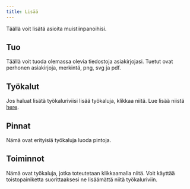```yaml
---
title: Lisää
---
```


Täällä voit lisätä asioita muistiinpanoihisi.

## Tuo

Täällä voit tuoda olemassa olevia tiedostoja asiakirjojasi.
Tuetut ovat perhonen asiakirjoja, merkintä, png, svg ja pdf.

## Työkalut

Jos haluat lisätä työkaluriviisi lisää työkaluja, klikkaa niitä.
Lue lisää niistä [here](../työkalut).

## Pinnat

Nämä ovat erityisiä työkaluja luoda pintoja.

## Toiminnot

Nämä ovat työkaluja, jotka toteutetaan klikkaamalla niitä.
Voit käyttää toistopainiketta suorittaaksesi ne lisäämättä niitä työkaluriviin.
